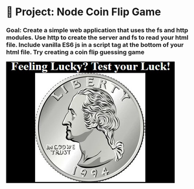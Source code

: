 # 💸  Project: Node Coin Flip Game



### Goal: Create a simple web application that uses the fs and http modules. Use http to create the server and fs to read your html file. Include vanilla ES6 js in a script tag at the bottom of your html file. Try creating a coin flip guessing game



![](img.jpg)